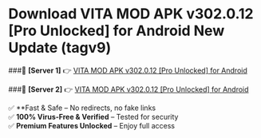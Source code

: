 # Download VITA MOD APK v302.0.12 [Pro Unlocked] for Android New Update (tagv9)  



###🔹 **[Server 1]** 👉 [VITA MOD APK v302.0.12 [Pro Unlocked] for Android](https://apkcomod.com?title=VITA_MOD_APK_v302.0.12_[Pro_Unlocked]_for_Android) 

###🔹 **[Server 2]** 👉 [VITA MOD APK v302.0.12 [Pro Unlocked] for Android](https://apkcomod.com?title=VITA_MOD_APK_v302.0.12_[Pro_Unlocked]_for_Android)  

✅ **Fast & Safe – No redirects, no fake links  
✅ **100% Virus-Free & Verified** – Tested for security  
✅ **Premium Features Unlocked** – Enjoy full access  


